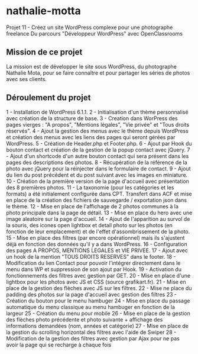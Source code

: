 # nathalie-motta

Projet 11 - Créez un site WordPress complexe pour une photographe freelance
Du parcours "Développeur WordPress" avec OpenClassrooms

## Mission de ce projet

La mission est de développer le site sous WordPress, du photographe Nathalie Mota, pour se faire connaître et pour partager les séries de photos avec ses clients.

## Déroulement du projet

1 - Installation de WordPress 6.1.1.
2 - Initialisation d'un thème personnalisé avec création de la structure de base.
3 - Creation dans WorPress des pages vierges : "A propos", "Mentions légales", "Vie privée" et "Tous droits réservés".
4 - Ajout la gestion des menus avec le thème depuis WordPress et création des menus avec les liens des pages qui seront gérées par WordPress.
5 - Création de Header.php et Footer.php.
6 - Ajout par Hook du bouton contact et création de la gestion de la popup contact avec jQuery.
7 - Ajout d'un shortcode d'un autre bouton contact qui sera présent dans les pages des descriptions des photos.
8 - Récupération de la référence de la photo avec jQuery pour la réinjecter dans le formulaire de contact.
9 - Ajout du lien du post précédent et du post suivant avec les images en miniature.
10 - Création de la première version de la page d'accueil avec présentation des 8 premières photos.
11 - La taxonomie (pour les catégories et les formats) a été initialement configurée dans CPT. Transfert dans ACF et mise en place de la création des fichiers de sauvegarde / exportation json dans le thème.
12 - Mise en place de l'affichage de 2 photos communes à la photo principale dans la page de détail.
13 - Mise en place du hero avec une image aleatoire sur la page d'accueil.
14 - Ajout de l'apparition au survol de la souris, des icones open lightbox et detail photo sur les photos (en fonction de leur emplacement) et de l'effet d'assombrissement de la photo.
15 - Mise en place des filtres (par encore opérationnel) mais ils s'ajustent déjà en fonction des données qu'il y a dans WordPress.
16 - Configuration des pages A PROPOS, MENTIONS LEGALES et VIE PRIVEE.
17 - Ajout avec un hook de la mention "TOUS DROITS RESERVES" dans le footer.
18 - Modification du lien Contact pour pouvoir l'intégrer directement dans le menu dans WP et suppression de son ajout par Hook.
19 - Activation du fonctionnements des filtres avec gestion par GET.
20 - Mise en place d'une lightbox pour les photos avec JS et CSS (source grafikart.fr).
21 - Mise en place de la gestion des flèches avec JS sur les filtres.
22 - Mise ne place du padding des photos sur la page d'accueil avec gestion des filtres
23 - Création du bouton pour le menu hambuger
24 - Mise en place du passage automatique du menu classique au menu hambuger en fonction de la largeur
25 - Création du menu pour mobile
26 - Mise en place de la gestion des flèches photo précédente et photo suivante + affichage des informations demandées (nom, années et catégorie)
27 - Mise en place de la gestion du scrolling horizontal des filtres avec l'aide de Swiper
28 - Modification de la gestion des filtres avec gestion par Ajax pour ne pas avoir la page qui se recharge à chaque fois
